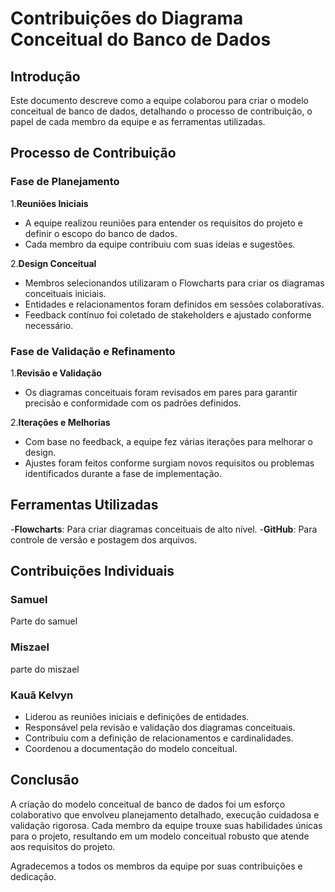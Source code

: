 # Contribuições do Diagrama Conceitual do Banco de Dados

## Introdução

Este documento descreve como a equipe colaborou para criar o modelo conceitual de banco de dados, detalhando o processo de contribuição, o papel de cada membro da equipe e as ferramentas utilizadas.

## Processo de Contribuição

### Fase de Planejamento

1.**Reuniões Iniciais**

- A equipe realizou reuniões para entender os requisitos do projeto e definir o escopo do banco de dados.
- Cada membro da equipe contribuiu com suas ideias e sugestões.

2.**Design Conceitual**

- Membros selecionandos utilizaram o Flowcharts para criar os diagramas conceituais iniciais.
- Entidades e relacionamentos foram definidos em sessões colaborativas.
- Feedback contínuo foi coletado de stakeholders e ajustado conforme necessário.

### Fase de Validação e Refinamento

1.**Revisão e Validação**

- Os diagramas conceituais foram revisados em pares para garantir precisão e conformidade com os padrões definidos.

2.**Iterações e Melhorias**

- Com base no feedback, a equipe fez várias iterações para melhorar o design.
- Ajustes foram feitos conforme surgiam novos requisitos ou problemas identificados durante a fase de implementação.

## Ferramentas Utilizadas

-**Flowcharts**: Para criar diagramas conceituais de alto nível.
-**GitHub**: Para controle de versão e postagem dos arquivos.

## Contribuições Individuais

### Samuel

Parte do samuel

### Miszael

parte do miszael

### Kauã Kelvyn

- Liderou as reuniões iniciais e definições de entidades.
- Responsável pela revisão e validação dos diagramas conceituais.
- Contribuiu com a definição de relacionamentos e cardinalidades.
- Coordenou a documentação do modelo conceitual.

## Conclusão

A criação do modelo conceitual de banco de dados foi um esforço colaborativo que envolveu planejamento detalhado, execução cuidadosa e validação rigorosa. Cada membro da equipe trouxe suas habilidades únicas para o projeto, resultando em um modelo conceitual robusto que atende aos requisitos do projeto.

Agradecemos a todos os membros da equipe por suas contribuições e dedicação.
